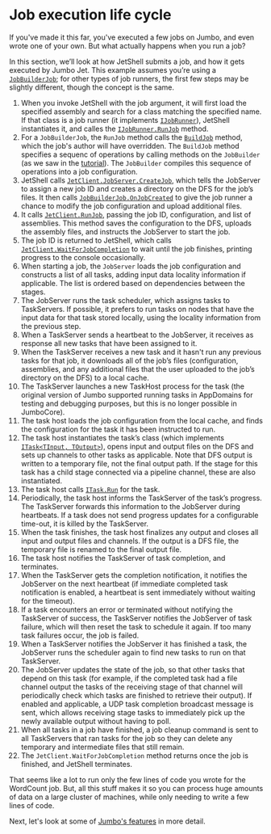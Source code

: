 # Job execution life cycle

If you've made it this far, you've executed a few jobs on Jumbo, and even wrote one of your own.
But what actually happens when you run a job?

In this section, we’ll look at how JetShell submits a job, and how it gets executed by Jumbo Jet.
This example assumes you’re using a [`JobBuilderJob`](https://www.ookii.org/docs/jumbo-2.0/html/T_Ookii_Jumbo_Jet_Jobs_Builder_JobBuilderJob.htm);
for other types of job runners, the first few steps may be slightly different, though the concept is
the same.

1. When you invoke JetShell with the job argument, it will first load the specified assembly and
   search for a class matching the specified name. If that class is a job runner (it implements
   [`IJobRunner`](https://www.ookii.org/docs/jumbo-2.0/html/T_Ookii_Jumbo_Jet_Jobs_IJobRunner.htm)),
   JetShell instantiates it, and calles the [`IJobRunner.RunJob`](https://www.ookii.org/docs/jumbo-2.0/html/M_Ookii_Jumbo_Jet_Jobs_IJobRunner_RunJob.htm)
   method.
2. For a `JobBuilderJob`, the `RunJob` method calls the [`BuildJob`](https://www.ookii.org/docs/jumbo-2.0/html/M_Ookii_Jumbo_Jet_Jobs_Builder_JobBuilderJob_BuildJob.htm)
   method, which the job's author will have overridden. The `BuildJob` method specifies a sequenc
   of operations by calling methods on the `JobBuilder` (as we saw in the [tutorial](Tutorial1.md)).
   The `JobBuilder` compiles this sequence of operations into a job configuration.
3. JetShell calls [`JetClient.JobServer.CreateJob`](https://www.ookii.org/docs/jumbo-2.0/html/M_Ookii_Jumbo_Jet_IJobServerClientProtocol_CreateJob.htm),
   which tells the JobServer to assign a new job ID and creates a directory on the DFS for the job’s
   files. It then calls [`JobBuilderJob.OnJobCreated`](https://www.ookii.org/docs/jumbo-2.0/html/M_Ookii_Jumbo_Jet_Jobs_Builder_JobBuilderJob_OnJobCreated.htm)
   to give the job runner a chance to modify the job configuration and upload additional files.
4. It calls [`JetClient.RunJob`](https://www.ookii.org/docs/jumbo-2.0/html/Overload_Ookii_Jumbo_Jet_JetClient_RunJob.htm),
   passing the job ID, configuration, and list of assemblies. This method saves the configuration to
   the DFS, uploads the assembly files, and instructs the JobServer to start the job.
5. The job ID is returned to JetShell, which calls [`JetClient.WaitForJobCompletion`](https://www.ookii.org/docs/jumbo-2.0/html/M_Ookii_Jumbo_Jet_JetClient_WaitForJobCompletion.htm)
   to wait until the job finishes, printing progress to the console occasionally.
6. When starting a job, the `JobServer` loads the job configuration and constructs a list of all
   tasks, adding input data locality information if applicable. The list is ordered based on
   dependencies between the stages.
7. The JobServer runs the task scheduler, which assigns tasks to TaskServers. If possible, it prefers
   to run tasks on nodes that have the input data for that task stored locally, using the locality
   information from the previous step.
8. When a TaskServer sends a heartbeat to the JobServer, it receives as response all new tasks that
   have been assigned to it.
9. When the TaskServer receives a new task and it hasn't run any previous tasks for that job,
   it downloads all of the job’s files (configuration, assemblies, and any additional files that the
   user uploaded to the job’s directory on the DFS) to a local cache.
10. The TaskServer launches a new TaskHost process for the task (the original version of Jumbo
    supported running tasks in AppDomains for testing and debugging purposes, but this is no longer
    possible in JumboCore).
11. The task host loads the job configuration from the local cache, and finds the configuration for
    the task it has been instructed to run.
12. The task host instantiates the task’s class (which implements [`ITask<TInput, TOutput>`](https://www.ookii.org/docs/jumbo-2.0/html/T_Ookii_Jumbo_Jet_ITask_2.htm)),
    opens input and output files on the DFS and sets up channels to other tasks as applicable.
    Note that DFS output is written to a temporary file, not the final output path. If the stage
    for this task has a child stage connected via a pipeline channel, these are also instantiated.
13. The task host calls [`ITask.Run`](https://www.ookii.org/docs/jumbo-2.0/html/M_Ookii_Jumbo_Jet_ITask_2_Run.htm)
    for the task.
14. Periodically, the task host informs the TaskServer of the task’s progress. The TaskServer
    forwards this information to the JobServer during heartbeats. If a task does not send progress
    updates for a configurable time-out, it is killed by the TaskServer.
15. When the task finishes, the task host finalizes any output and closes all input and output
    files and channels. If the output is a DFS file, the temporary file is renamed to the final output
    file.
16. The task host notifies the TaskServer of task completion, and terminates.
17. When the TaskServer gets the completion notification, it notifies the JobServer on the next
    heartbeat (if immediate completed task notification is enabled, a heartbeat is sent immediately
    without waiting for the timeout).
18. If a task encounters an error or terminated without notifying the TaskServer of success, the
    TaskServer notifies the JobServer of task failure, which will then reset the task to schedule it
    again. If too many task failures occur, the job is failed.
19. When a TaskServer notifies the JobServer it has finished a task, the JobServer runs the
    scheduler again to find new tasks to run on that TaskServer.
20. The JobServer updates the state of the job, so that other tasks that depend on this task (for
    example, if the completed task had a file channel output the tasks of the receiving stage of that
    channel will periodically check which tasks are finished to retrieve their output). If enabled and
    applicable, a UDP task completion broadcast message is sent, which allows receiving stage tasks
    to immediately pick up the newly available output without having to poll.
21. When all tasks in a job have finished, a job cleanup command is sent to all TaskServers that
    ran tasks for the job so they can delete any temporary and intermediate files that still remain.
22. The `JetClient.WaitForJobCompletion` method returns once the job is finished, and JetShell
    terminates.

That seems like a lot to run only the few lines of code you wrote for the WordCount job. But, all
this stuff makes it so you can process huge amounts of data on a large cluster of machines, while
only needing to write a few lines of code.

Next, let's look at some of [Jumbo's features](DfsFeatures.md) in more detail.
